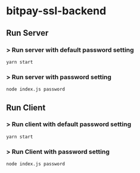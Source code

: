 # bitpay-ssl-backend

## Run Server

### > Run server with default password setting
```
yarn start
```

### > Run server with password setting
```
node index.js password
```

## Run Client

### > Run client with default password setting
```
yarn start
```

### > Run Client with password setting
```
node index.js password
```